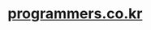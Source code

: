 # [programmers.co.kr](https://school.programmers.co.kr/learn/challenges?order=acceptance_desc&page=1&levels=0)
